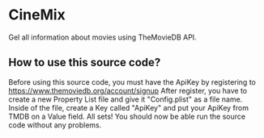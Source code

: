 # CineMix
Gel all information about movies using TheMovieDB API.

## How to use this source code?

Before using this source code, you must have the ApiKey by registering to https://www.themoviedb.org/account/signup
After register, you have to create a new Property List file and give it "Config.plist" as a file name.
Inside of the file, create a Key called "ApiKey" and put your ApiKey from TMDB on a Value field.
All sets! You should now be able run the source code without any problems.
